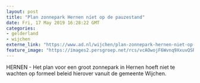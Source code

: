 ```yaml
---
layout: post
title: "Plan zonnepark Hernen níet op de pauzestand"
date: Fri, 17 May 2019 16:28:22 GMT
categories: 
- gelderland 
- wijchen 
externe_link: "https://www.ad.nl/wijchen/plan-zonnepark-hernen-niet-op-de-pauzestand~a435dd6e/"
feature_image: "https://images2.persgroep.net/rcs/vcAOwojF6Wvnq9XxuvQSRrFEfHs/diocontent/146603806/_fitwidth/400/?appId=21791a8992982cd8da851550a453bd7f&quality=0.7"
---
```


HERNEN - Het plan voor een groot zonnepark in Hernen hoeft niet te wachten op formeel beleid hierover vanuit de gemeente Wijchen.
